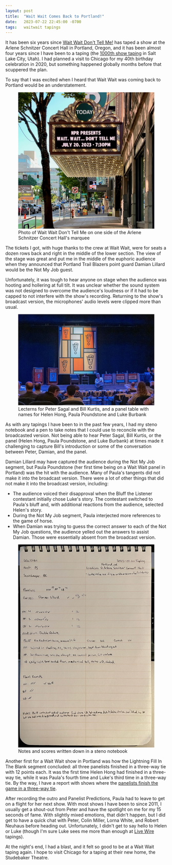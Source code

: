 ```yaml
---
layout: post
title:  "Wait Wait Comes Back to Portland!"
date:   2023-07-22 22:45:00 -0700
tags:   waitwait tapings
---
```


It has been six years since [Wait Wait Don't Tell Me!](https://waitwait.npr.org/) has taped a show at the Arlene Schnitzer Concert Hall in Portland, Oregon, and it has been almost four years since I have been to a taping (the [1000th show taping](https://blog.wwdt.me/2019/10/the-1000th-show-taping-and-new-wait-wait-stats-reports/) in Salt Lake City, Utah). I had planned a visit to Chicago for my 40th birthday celebration in 2020, but something happened globally months before that scuppered the plan.

To say that I was excited when I heard that Wait Wait was coming back to Portland would be an understatement.

<figure class="figure w-100">
    <a target="_blank" href="/assets/images/waitwait/20230722/IMG_1627.jpg">
    <img src="/assets/images/waitwait/20230722/IMG_1627.jpg" class="img-fluid border" alt="Arlene Schnitzer Concert Hall Marquee with Wait Wait Don't Tell Me!">
    </a>
    <figcaption class="figure-caption text-center">
        Photo of Wait Wait Don't Tell Me on one side of the Arlene Schnitzer Concert Hall's marquee
    </figcaption>
</figure>

The tickets I got, with huge thanks to the crew at Wait Wait, were for seats a dozen rows back and right in the middle of the lower section. The view of the stage was great and put me in the middle of the euphoric audience when they announced that Portland Trail Blazers point guard Damian Lillard would be the Not My Job guest.

Unfortunately, it was tough to hear anyone on stage when the audience was hooting and hollering at full tilt. It was unclear whether the sound system was not designed to overcome the audience's loudness or if it had to be capped to not interfere with the show's recording. Returning to the show's broadcast version, the microphones' audio levels were clipped more than usual.

<figure class="figure w-100">
    <a target="_blank" href="/assets/images/waitwait/20230722/IMG_1630.jpg">
    <img src="/assets/images/waitwait/20230722/IMG_1630.jpg" class="img-fluid border" alt="Stage set up for a taping of Wait Wait Don't Tell Me! with two lecterns and a panel table">
    </a>
    <figcaption class="figure-caption text-center">
        Lecterns for Peter Sagal and Bill Kurtis, and a panel table with names for Helen Hong, Paula Poundstone and Luke Burbank
    </figcaption>
</figure>

As with any tapings I have been to in the past few years, I had my steno notebook and a pen to take notes that I could use to reconcile with the broadcasted version. Not being able to hear Peter Sagal, Bill Kurtis, or the panel (Helen Hong, Paula Poundstone, and Luke Burbank) at times made it challenging to capture Bill's introduction or some of the conversation between Peter, Damian, and the panel.

Damian Lillard may have captured the audience during the Not My Job segment, but Paula Poundstone (her first time being on a Wait Wait panel in Portland) was the hit with the audience. Many of Paula's tangents did not make it into the broadcast version. There were a lot of other things that did not make it into the broadcast version, including:

* The audience voiced their disapproval when the Bluff the Listener contestant initially chose Luke's story. The contestant switched to Paula's bluff and, with additional reactions from the audience, selected Helen's story.
* During the Not My Job segment, Paula interjected more references to the game of horse.
* When Damian was trying to guess the correct answer to each of the Not My Job questions, the audience yelled out the answers to assist Damian. Those were essentially absent from the broadcast version.

<figure class="figure w-100 px-3">
    <a target="_blank" href="/assets/images/waitwait/20230722/IMG_1633.jpg">
    <img src="/assets/images/waitwait/20230722/IMG_1633.jpg" class="img-fluid border" alt="Steno notebook with notes from a Wait Wait Don't Tell Me! taping">
    </a>
    <figcaption class="figure-caption text-center">
        Notes and scores written down in a steno notebook
    </figcaption>
</figure>

Another first for a Wait Wait show in Portland was how the Lightning Fill In The Blank segment concluded: all three panelists finished in a three-way tie with 12 points each. It was the first time Helen Hong had finished in a three-way tie, while it was Paula's fourth time and Luke's third time in a three-way tie. By the way, I have a report with shows where the [panelists finish the game in a three-way tie](https://reports.wwdt.me/shows/lightning-round-ending-three-way-tie).

After recording the outro and Panelist Predictions, Paula had to leave to get on a flight for her next show. With most shows I have been to since 2011, I usually get a shout-out from Peter and have the spotlight on me for my 15 seconds of fame. With slightly mixed emotions, that didn't happen, but I did get to have a quick chat with Peter, Colin Miller, Lorna White, and Robert Neuhaus before heading out. Unfortunately, I didn't get to say hello to Helen or Luke (though I'm sure Luke sees me more than enough at [Live Wire](https://livewireradio.org/) tapings).

At the night's end, I had a blast, and it felt so good to be at a Wait Wait taping again. I hope to visit Chicago for a taping at their new home, the Studebaker Theatre.
